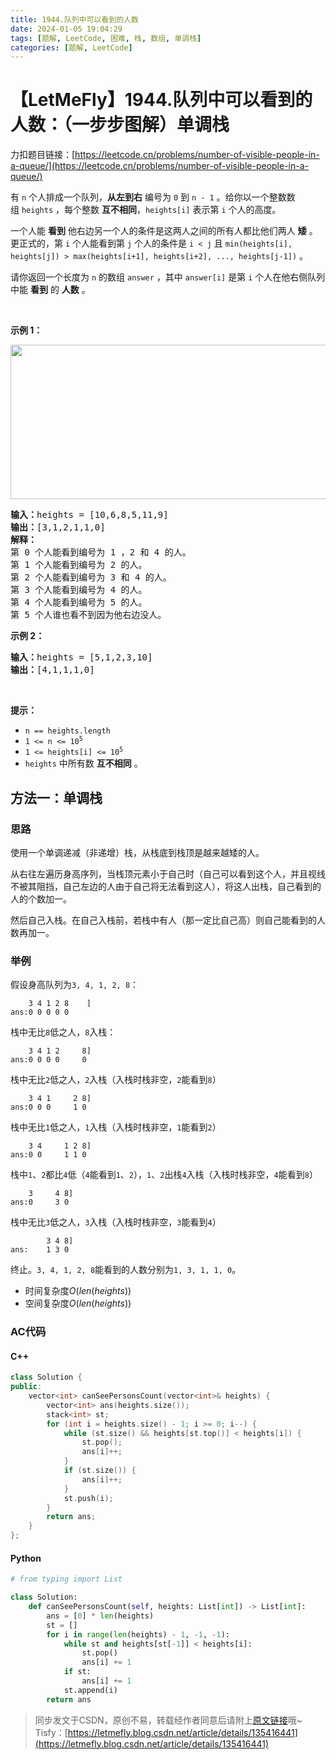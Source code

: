 ```yaml
---
title: 1944.队列中可以看到的人数
date: 2024-01-05 19:04:29
tags: [题解, LeetCode, 困难, 栈, 数组, 单调栈]
categories: [题解, LeetCode]
---
```


# 【LetMeFly】1944.队列中可以看到的人数：（一步步图解）单调栈

力扣题目链接：[https://leetcode.cn/problems/number-of-visible-people-in-a-queue/](https://leetcode.cn/problems/number-of-visible-people-in-a-queue/)

<p>有&nbsp;<code>n</code>&nbsp;个人排成一个队列，<strong>从左到右</strong>&nbsp;编号为&nbsp;<code>0</code>&nbsp;到&nbsp;<code>n - 1</code>&nbsp;。给你以一个整数数组&nbsp;<code>heights</code>&nbsp;，每个整数 <strong>互不相同</strong>，<code>heights[i]</code>&nbsp;表示第&nbsp;<code>i</code>&nbsp;个人的高度。</p>

<p>一个人能 <strong>看到</strong> 他右边另一个人的条件是这两人之间的所有人都比他们两人 <strong>矮</strong>&nbsp;。更正式的，第&nbsp;<code>i</code>&nbsp;个人能看到第&nbsp;<code>j</code>&nbsp;个人的条件是&nbsp;<code>i &lt; j</code>&nbsp;且&nbsp;<code>min(heights[i], heights[j]) &gt; max(heights[i+1], heights[i+2], ..., heights[j-1])</code>&nbsp;。</p>

<p>请你返回一个长度为 <code>n</code>&nbsp;的数组<em>&nbsp;</em><code>answer</code><em>&nbsp;</em>，其中<em>&nbsp;</em><code>answer[i]</code><em>&nbsp;</em>是第&nbsp;<code>i</code>&nbsp;个人在他右侧队列中能&nbsp;<strong>看到</strong>&nbsp;的&nbsp;<strong>人数</strong>&nbsp;。</p>

<p>&nbsp;</p>

<p><strong>示例 1：</strong></p>

<p><img alt="" src="https://assets.leetcode.com/uploads/2021/05/29/queue-plane.jpg" style="width: 600px; height: 247px;" /></p>

<pre>
<b>输入：</b>heights = [10,6,8,5,11,9]
<b>输出：</b>[3,1,2,1,1,0]
<strong>解释：</strong>
第 0 个人能看到编号为 1 ，2 和 4 的人。
第 1 个人能看到编号为 2 的人。
第 2 个人能看到编号为 3 和 4 的人。
第 3 个人能看到编号为 4 的人。
第 4 个人能看到编号为 5 的人。
第 5 个人谁也看不到因为他右边没人。
</pre>

<p><strong>示例 2：</strong></p>

<pre>
<b>输入：</b>heights = [5,1,2,3,10]
<b>输出：</b>[4,1,1,1,0]
</pre>

<p>&nbsp;</p>

<p><strong>提示：</strong></p>

<ul>
	<li><code>n == heights.length</code></li>
	<li><code>1 &lt;= n &lt;= 10<sup>5</sup></code></li>
	<li><code>1 &lt;= heights[i] &lt;= 10<sup>5</sup></code></li>
	<li><code>heights</code>&nbsp;中所有数 <strong>互不相同</strong>&nbsp;。</li>
</ul>


    
## 方法一：单调栈

### 思路

使用一个单调递减（非递增）栈，从栈底到栈顶是越来越矮的人。

从右往左遍历身高序列，当栈顶元素小于自己时（自己可以看到这个人，并且视线不被其阻挡，自己左边的人由于自己将无法看到这人），将这人出栈，自己看到的人的个数加一。

然后自己入栈。在自己入栈前，若栈中有人（那一定比自己高）则自己能看到的人数再加一。

### 举例

假设身高队列为```3, 4, 1, 2, 8```：

```
    3 4 1 2 8    ]
ans:0 0 0 0 0
```

栈中无比```8```低之人，```8```入栈：

```
    3 4 1 2     8]
ans:0 0 0 0     0
```

栈中无比```2```低之人，```2```入栈（入栈时栈非空，```2```能看到```8```）

```
    3 4 1     2 8]
ans:0 0 0     1 0
```

栈中无比```1```低之人，```1```入栈（入栈时栈非空，```1```能看到```2```）

```
    3 4     1 2 8]
ans:0 0     1 1 0
```

栈中```1```、```2```都比```4```低（```4```能看到```1```、```2```），```1```、```2```出栈```4```入栈（入栈时栈非空，```4```能看到```8```）

```
    3     4 8]
ans:0     3 0
```

栈中无比```3```低之人，```3```入栈（入栈时栈非空，```3```能看到```4```）

```
        3 4 8]
ans:    1 3 0
```

终止。```3, 4, 1, 2, 8```能看到的人数分别为```1, 3, 1, 1, 0```。

+ 时间复杂度$O(len(heights))$
+ 空间复杂度$O(len(heights))$

### AC代码

#### C++

```cpp
class Solution {
public:
    vector<int> canSeePersonsCount(vector<int>& heights) {
        vector<int> ans(heights.size());
        stack<int> st;
        for (int i = heights.size() - 1; i >= 0; i--) {
            while (st.size() && heights[st.top()] < heights[i]) {
                st.pop();
                ans[i]++;
            }
            if (st.size()) {
                ans[i]++;
            }
            st.push(i);
        }
        return ans;
    }
};
```

#### Python

```python
# from typing import List

class Solution:
    def canSeePersonsCount(self, heights: List[int]) -> List[int]:
        ans = [0] * len(heights)
        st = []
        for i in range(len(heights) - 1, -1, -1):
            while st and heights[st[-1]] < heights[i]:
                st.pop()
                ans[i] += 1
            if st:
                ans[i] += 1
            st.append(i)
        return ans
```

> 同步发文于CSDN，原创不易，转载经作者同意后请附上[原文链接](https://blog.letmefly.xyz/2024/01/05/LeetCode%201944.%E9%98%9F%E5%88%97%E4%B8%AD%E5%8F%AF%E4%BB%A5%E7%9C%8B%E5%88%B0%E7%9A%84%E4%BA%BA%E6%95%B0/)哦~
> Tisfy：[https://letmefly.blog.csdn.net/article/details/135416441](https://letmefly.blog.csdn.net/article/details/135416441)
